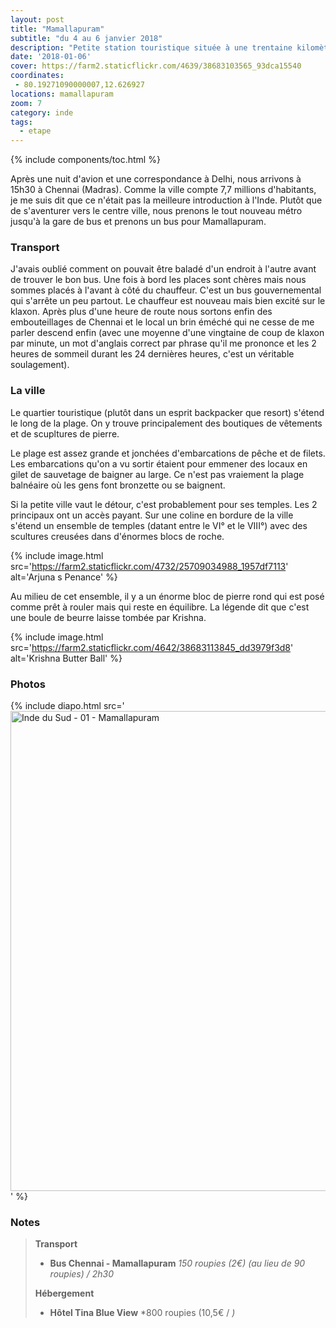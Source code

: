```yaml
---
layout: post
title: "Mamallapuram"
subtitle: "du 4 au 6 janvier 2018"
description: "Petite station touristique située à une trentaine kilomètres de Chennai, la ville est un bon point de chute pour s'acclimater tranquillement à l'Inde"
date: '2018-01-06'
cover: https://farm2.staticflickr.com/4639/38683103565_93dca15540
coordinates:
 - 80.19271090000007,12.626927
locations: mamallapuram
zoom: 7
category: inde
tags:
  - etape
---
```


{% include components/toc.html %}

Après une nuit d'avion et une correspondance à Delhi, nous arrivons à 15h30 à Chennai (Madras). Comme la ville compte 7,7 millions d'habitants, je me suis dit que ce n'était pas la meilleure introduction à l'Inde. Plutôt que de s'aventurer vers le centre ville, nous prenons le tout nouveau métro jusqu'à la gare de bus et prenons un bus pour Mamallapuram.

### Transport

J'avais oublié comment on pouvait être baladé d'un endroit à l'autre avant de trouver le bon bus. Une fois à bord les places sont chères mais nous sommes placés à l'avant à côté du chauffeur. C'est un bus gouvernemental qui s'arrête un peu partout. Le chauffeur est nouveau mais bien excité sur le klaxon. Après plus d'une heure de route nous sortons enfin des embouteillages de Chennai et le local un brin éméché qui ne cesse de me parler descend enfin (avec une moyenne d'une vingtaine de coup de klaxon par minute, un mot d'anglais correct par phrase qu'il me prononce et les 2 heures de sommeil durant les 24 dernières heures, c'est un véritable soulagement).

### La ville

Le quartier touristique (plutôt dans un esprit backpacker que resort) s'étend le long de la plage. On y trouve principalement des boutiques de vêtements et de scupltures de pierre.

Le plage est assez grande et jonchées d'embarcations de pêche et de filets. Les embarcations qu'on a vu sortir étaient pour emmener des locaux en gilet de sauvetage de baigner au large. Ce n'est pas vraiement la plage balnéaire où les gens font bronzette ou se baignent.

Si la petite ville vaut le détour, c'est probablement pour ses temples. Les 2 principaux ont un accès payant. Sur une coline en bordure de la ville s'étend un ensemble de temples (datant entre le VI° et le VIII°) avec des scultures creusées dans d'énormes blocs de roche.


{% include image.html
  src='https://farm2.staticflickr.com/4732/25709034988_1957df7113'
  alt='Arjuna s Penance'
%}

Au milieu de cet ensemble, il y a un énorme bloc de pierre rond qui est posé comme prêt à rouler mais qui reste en équilibre. La légende dit que c'est une boule de beurre laisse tombée par Krishna.


{% include image.html
  src='https://farm2.staticflickr.com/4642/38683113845_dd3979f3d8'
  alt='Krishna Butter Ball'
%}

### Photos

{% include diapo.html
  src='<a data-flickr-embed="true"  href="https://www.flickr.com/photos/planitude/albums/72157691928067734" title="Inde du Sud - 01 - Mamallapuram"><img src="https://farm5.staticflickr.com/4639/38683103565_93dca15540_b.jpg" width="1024" height="768" alt="Inde du Sud - 01 - Mamallapuram"></a><script async src="//embedr.flickr.com/assets/client-code.js" charset="utf-8"></script>'
%}

### Notes

>**Transport**
>
>- **Bus Chennai - Mamallapuram** *150 roupies (2€) (au lieu de 90 roupies) / 2h30*
>
>**Hébergement**
>
>- **Hôtel Tina Blue View** *800 roupies (10,5€ / *)*
